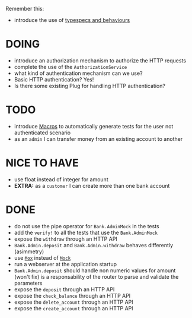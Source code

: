 Remember this:

* introduce the use of [typespecs and behaviours](https://elixir-lang.org/getting-started/typespecs-and-behaviours.html)

# DOING

* introduce an authorization mechanism to authorize the HTTP requests
 * complete the use of the `AuthorizationService`
 * what kind of authentication mechanism can we use?
  * Basic HTTP authentication? Yes!
 * Is there some existing Plug for handling HTTP authentication?

# TODO

* introduce [Macros](http://hugoribeira.com/DRYing-Elixir-Tests-With-Macros/) to automatically generate tests for the user not authenticated scenario
* as an `admin` I can transfer money from an existing account to another

# NICE TO HAVE

* use float instead of integer for amount
* **EXTRA:** as a `customer` I can create more than one bank account

# DONE

* do not use the pipe operator for `Bank.AdminMock` in the tests
* add the `verify!` to all the tests that use the `Bank.AdminMock`
* expose the `withdraw` through an HTTP API
* `Bank.Admin.deposit` and `Bank.Admin.withdraw` behaves differently (asimmetry)
* use [`Mox`](https://hexdocs.pm/mox/Mox.html) instead of [`Mock`](https://github.com/jjh42/mock)
* run a webserver at the application startup
* `Bank.Admin.deposit` should handle non numeric values for amount (won't fix)
   is a responsability of the router to parse and validate the parameters
* expose the `deposit` through an HTTP API
* expose the `check_balance` through an HTTP API
* expose the `delete_account` through an HTTP API
* expose the `create_account` through an HTTP API
